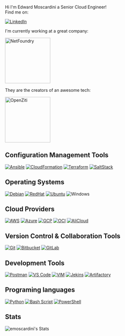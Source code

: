 Hi I'm Edward Moscardini a Senior Cloud Engineer!  
Find me on:
<p>
<a href="https://www.linkedin.com/in/edward-moscardini-50974439" target="_blank">
    <img alt="LinkedIn" src="https://img.shields.io/badge/-LinkedIn-0077B5?logo=linkedin&logoColor=white">
</a>
</p>

I'm currently working at a great company:

<p>
<a href="https://www.netfoundry.io">
    <img src="https://netfoundry.io/wp-content/uploads/2024/07/netfoundry-logo-tag-color-stacked-1.svg" alt="NetFoundry" width="150">
</a>
</p>

They are the creators of an awesome tech:

<p>
<a href="https://openziti.io">
    <img src="https://raw.githubusercontent.com/openziti/ziti-doc/refs/heads/main/docusaurus/static/img/ziti-logo-dark.svg" alt="OpenZiti" width="150">
</a>
</p>

## Configuration Management Tools
  [![Ansible](https://img.shields.io/badge/-Ansible-black?logo=ansible&logoColor=white)](https://github.com/ansible/ansible)
  [![CloudFormation](https://img.shields.io/badge/-CloudFormation-FF9900?logo=amazonwebservices&logoColor=white)](https://aws.amazon.com/cloudformation/)
  [![Terraform](https://img.shields.io/badge/-terraform-black?logo=terraform&logoColor=white)](https://github.com/hashicorp/terraform)
  [![SaltStack](https://img.shields.io/badge/-SaltStack-black?logo=saltproject&logoColor=white)](https://github.com/saltstack/salt)


## Operating Systems
  [![Debian](https://img.shields.io/badge/-Debian-A80030?logo=debian&logoColor=white)](https://github.com/debian)
  [![RedHat](https://img.shields.io/badge/-RedHat-EE0000?logo=redhat&logoColor=white)](https://github.com/redhatofficial)
  [![Ubuntu](https://img.shields.io/badge/-Ubuntu-E95420?logo=ubuntu&logoColor=white)](https://github.com/ubuntu)
  ![Windows](https://img.shields.io/badge/-Windows-0078D4?logo=microsoft-windows&logoColor=white)

## Cloud Providers
  [![AWS](https://img.shields.io/badge/-AWS-FF9900?logo=amazonwebservices&logoColor=white)](https://aws.amazon.com)
  [![Azure](https://img.shields.io/badge/-Azure-0078D4?logo=microsoft-azure&logoColor=white)](https://azure.microsoft.com)
  [![GCP](https://img.shields.io/badge/-GCP-4285F4?logo=google-cloud&logoColor=white)](https://cloud.google.com)
  [![OCI](https://img.shields.io/badge/-OCI-FF6A00?logo=oracle&logoColor=white)](https://www.oracle.com/cloud)
  [![AliCloud](https://img.shields.io/badge/-AliCloud-FF6A00?logo=alibaba-cloud&logoColor=white)](https://www.alibabacloud.com)

## Version Control & Collaboration Tools
  [![Git](https://img.shields.io/badge/-Git-F05032?logo=git&logoColor=white)](https://github.com/git)
  [![Bitbucket](https://img.shields.io/badge/-Bitbucket-0052CC?logo=bitbucket&logoColor=white)](https://bitbucket.org)
  [![GitLab](https://img.shields.io/badge/-GitLab-FCA121?logo=gitlab&logoColor=white)](https://gitlab.com)

## Development Tools
  [![Postman](https://img.shields.io/badge/-Postman-FF6C37?logo=postman&logoColor=white)](https://www.postman.com)
  [![VS Code](https://img.shields.io/badge/-VS%20Code-007ACC?logo=visualstudiocode&logoColor=white)](https://code.visualstudio.com)
  [![VIM](https://img.shields.io/badge/-VIM-black?logo=vim&logoColor=green)](https://www.vim.org)
  [![Jekins](https://img.shields.io/badge/-jenkins-red?logo=jenkins&logoColor=black)](https://github.com/jenkinsci)
  [![Artifactory](https://img.shields.io/badge/-artifactory-green?logo=jfrog&logoColor=black)](https://jfrog.com/)

## Programing languages

  [![Python](https://img.shields.io/badge/-python-blue?logo=python&logoColor=yellow)](https://jfrog.com/)
  [![Bash Script](https://img.shields.io/badge/-bash-script?logo=gnu-bash&logoColor=white)](https://git.savannah.gnu.org/cgit/bash.git/)
  [![PowerShell](https://img.shields.io/badge/PowerShell-%235391FE.svg?logo=powershell&logoColor=white)](https://github.com/PowerShell/PowerShell)
  

## Stats
![emoscardini's Stats](https://github-readme-stats.vercel.app/api?username=emoscardini&theme=vue-dark&show_icons=true&hide_border=false&count_private=true)
